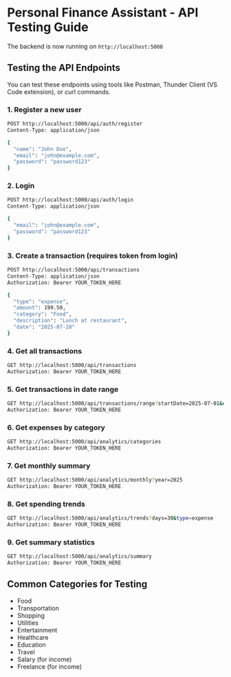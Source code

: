 # Personal Finance Assistant - API Testing Guide

The backend is now running on `http://localhost:5000`

## Testing the API Endpoints

You can test these endpoints using tools like Postman, Thunder Client (VS Code extension), or curl commands.

### 1. Register a new user
```bash
POST http://localhost:5000/api/auth/register
Content-Type: application/json

{
  "name": "John Doe",
  "email": "john@example.com",
  "password": "password123"
}
```

### 2. Login
```bash
POST http://localhost:5000/api/auth/login
Content-Type: application/json

{
  "email": "john@example.com",
  "password": "password123"
}
```

### 3. Create a transaction (requires token from login)
```bash
POST http://localhost:5000/api/transactions
Content-Type: application/json
Authorization: Bearer YOUR_TOKEN_HERE

{
  "type": "expense",
  "amount": 199.50,
  "category": "Food",
  "description": "Lunch at restaurant",
  "date": "2025-07-28"
}
```

### 4. Get all transactions
```bash
GET http://localhost:5000/api/transactions
Authorization: Bearer YOUR_TOKEN_HERE
```

### 5. Get transactions in date range
```bash
GET http://localhost:5000/api/transactions/range?startDate=2025-07-01&endDate=2025-07-31
Authorization: Bearer YOUR_TOKEN_HERE
```

### 6. Get expenses by category
```bash
GET http://localhost:5000/api/analytics/categories
Authorization: Bearer YOUR_TOKEN_HERE
```

### 7. Get monthly summary
```bash
GET http://localhost:5000/api/analytics/monthly?year=2025
Authorization: Bearer YOUR_TOKEN_HERE
```

### 8. Get spending trends
```bash
GET http://localhost:5000/api/analytics/trends?days=30&type=expense
Authorization: Bearer YOUR_TOKEN_HERE
```

### 9. Get summary statistics
```bash
GET http://localhost:5000/api/analytics/summary
Authorization: Bearer YOUR_TOKEN_HERE
```

## Common Categories for Testing
- Food
- Transportation
- Shopping
- Utilities
- Entertainment
- Healthcare
- Education
- Travel
- Salary (for income)
- Freelance (for income)
